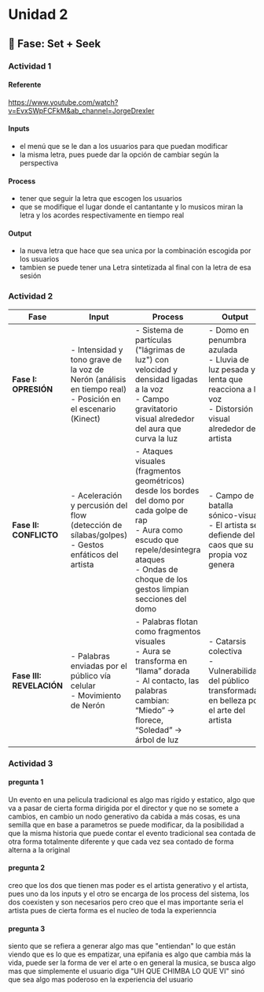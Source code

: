 # Unidad 2

## 🔎 Fase: Set + Seek

### Actividad 1 
#### Referente 
https://www.youtube.com/watch?v=EvxSWpFCFkM&ab_channel=JorgeDrexler

#### Inputs
- el menú que se le dan a los usuarios para que puedan modificar
- la misma letra, pues puede dar la opción de cambiar según la perspectiva

#### Process 
- tener que seguir la letra que escogen los usuarios
- que se modifique el lugar donde el cantantante y lo musicos miran la letra y los acordes respectivamente en tiempo real

#### Output 
- la nueva letra que hace que sea unica por la combinación escogida por los usuarios
- tambien se puede tener una Letra sintetizada al final con la letra de esa sesión 

### Actividad 2 


| Fase                | Input                                                                                           | Process                                                                                                                                                              | Output                                                                                                                        |
|---------------------|------------------------------------------------------------------------------------------------|----------------------------------------------------------------------------------------------------------------------------------------------------------------------|-------------------------------------------------------------------------------------------------------------------------------|
| **Fase I: OPRESIÓN**| - Intensidad y tono grave de la voz de Nerón (análisis en tiempo real) <br> - Posición en el escenario (Kinect) | - Sistema de partículas ("lágrimas de luz") con velocidad y densidad ligadas a la voz <br> - Campo gravitatorio visual alrededor del aura que curva la luz           | - Domo en penumbra azulada <br> - Lluvia de luz pesada y lenta que reacciona a la voz <br> - Distorsión visual alrededor del artista |
| **Fase II: CONFLICTO**| - Aceleración y percusión del flow (detección de sílabas/golpes) <br> - Gestos enfáticos del artista | - Ataques visuales (fragmentos geométricos) desde los bordes del domo por cada golpe de rap <br> - Aura como escudo que repele/desintegra ataques <br> - Ondas de choque de los gestos limpian secciones del domo | - Campo de batalla sónico-visual <br> - El artista se defiende del caos que su propia voz genera                               |
| **Fase III: REVELACIÓN**| - Palabras enviadas por el público vía celular <br> - Movimiento de Nerón | - Palabras flotan como fragmentos visuales <br> - Aura se transforma en “llama” dorada <br> - Al contacto, las palabras cambian: “Miedo” → florece, “Soledad” → árbol de luz | - Catarsis colectiva <br> - Vulnerabilidad del público transformada en belleza por el arte del artista                        |

### Actividad 3
#### pregunta 1
Un evento en una pelicula tradicional es algo mas rígido y estatico, algo que va a pasar de cierta forma dirigida por el director y que no se somete a cambios, en cambio un nodo generativo da cabida a más cosas, es una semilla que en base a parametros se puede modificar, da la posibilidad a que la misma historia que puede contar el evento tradicional sea contada de otra forma totalmente diferente y que cada vez sea contado de forma alterna a la original 

#### pregunta 2

creo que los dos que tienen mas poder es el artista generativo y el artista, pues uno da los inputs y el otro se encarga de los process del sistema, los dos coexisten y son necesarios pero creo que el mas importante seria el artista pues de cierta forma es el nucleo de toda la experienncia 

#### pregunta 3 

siento que se refiera a generar algo mas que "entiendan" lo que están viendo que es lo que es empatizar, una epifania es algo que cambia más la vida, puede ser la forma de ver el arte o en general la musica, se busca algo mas que simplemente el usuario diga "UH QUE CHIMBA LO QUE VI" sinó que sea algo mas poderoso en la experiencia del usuario 
